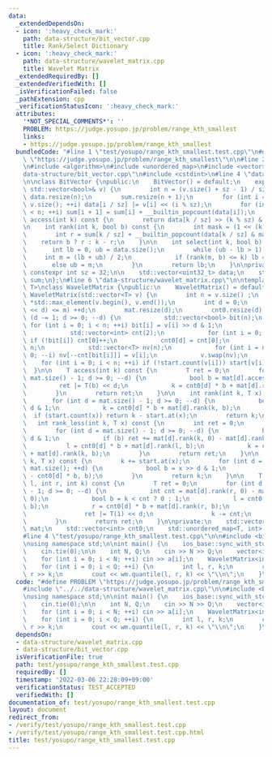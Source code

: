 ```yaml
---
data:
  _extendedDependsOn:
  - icon: ':heavy_check_mark:'
    path: data-structure/bit_vector.cpp
    title: Rank/Select Dictionary
  - icon: ':heavy_check_mark:'
    path: data-structure/wavelet_matrix.cpp
    title: Wavelet Matrix
  _extendedRequiredBy: []
  _extendedVerifiedWith: []
  _isVerificationFailed: false
  _pathExtension: cpp
  _verificationStatusIcon: ':heavy_check_mark:'
  attributes:
    '*NOT_SPECIAL_COMMENTS*': ''
    PROBLEM: https://judge.yosupo.jp/problem/range_kth_smallest
    links:
    - https://judge.yosupo.jp/problem/range_kth_smallest
  bundledCode: "#line 1 \"test/yosupo/range_kth_smallest.test.cpp\"\n#define PROBLEM\
    \ \"https://judge.yosupo.jp/problem/range_kth_smallest\"\n\n#line 2 \"data-structure/wavelet_matrix.cpp\"\
    \n#include <algorithm>\n#include <unordered_map>\n#include <vector>\n#line 2 \"\
    data-structure/bit_vector.cpp\"\n#include <cstdint>\n#line 4 \"data-structure/bit_vector.cpp\"\
    \n\nclass BitVector {\npublic:\n    BitVector() = default;\n    explicit BitVector(const\
    \ std::vector<bool>& v) {\n        int n = (v.size() + sz - 1) / sz;\n       \
    \ data.resize(n);\n        sum.resize(n + 1);\n        for (int i = 0; i < (int)\
    \ v.size(); ++i) data[i / sz] |= v[i] << (i % sz);\n        for (int i = 0; i\
    \ < n; ++i) sum[i + 1] = sum[i] + __builtin_popcount(data[i]);\n    }\n\n    bool\
    \ access(int k) const {\n        return data[k / sz] >> (k % sz) & 1;\n    }\n\
    \n    int rank(int k, bool b) const {\n        int mask = (1 << (k % sz)) - 1;\n\
    \        int r = sum[k / sz] + __builtin_popcount(data[k / sz] & mask);\n    \
    \    return b ? r : k - r;\n    }\n\n    int select(int k, bool b) const {\n \
    \       int lb = 0, ub = data.size();\n        while (ub - lb > 1) {\n       \
    \     int m = (lb + ub) / 2;\n            if (rank(m, b) <= k) lb = m;\n     \
    \       else ub = m;\n        }\n        return lb;\n    }\n\nprivate:\n    static\
    \ constexpr int sz = 32;\n\n    std::vector<uint32_t> data;\n    std::vector<int>\
    \ sum;\n};\n#line 6 \"data-structure/wavelet_matrix.cpp\"\n\ntemplate <typename\
    \ T>\nclass WaveletMatrix {\npublic:\n    WaveletMatrix() = default;\n    explicit\
    \ WaveletMatrix(std::vector<T> v) {\n        int n = v.size() ;\n        T m =\
    \ *std::max_element(v.begin(), v.end());\n        int d = 0;\n        while ((1\
    \ << d) <= m) ++d;\n        mat.resize(d);\n        cnt0.resize(d);\n        for\
    \ (d -= 1; d >= 0; --d) {\n            std::vector<bool> bit(n);\n           \
    \ for (int i = 0; i < n; ++i) bit[i] = v[i] >> d & 1;\n            mat[d] = BitVector(bit);\n\
    \            std::vector<int> cnt(2);\n            for (int i = 0; i < n; ++i)\
    \ if (!bit[i]) cnt[0]++;\n            cnt0[d] = cnt[0];\n            cnt[1] =\
    \ n;\n            std::vector<T> nv(n);\n            for (int i = n - 1; i >=\
    \ 0; --i) nv[--cnt[bit[i]]] = v[i];\n            v.swap(nv);\n        }\n    \
    \    for (int i = 0; i < n; ++i) if (!start.count(v[i])) start[v[i]] = i;\n  \
    \  }\n\n    T access(int k) const {\n        T ret = 0;\n        for (int d =\
    \ mat.size() - 1; d >= 0; --d) {\n            bool b = mat[d].access(k);\n   \
    \         ret |= T(b) << d;\n            k = cnt0[d] * b + mat[d].rank(k, b);\n\
    \        }\n        return ret;\n    }\n\n    int rank(int k, T x) const {\n \
    \       for (int d = mat.size() - 1; d >= 0; --d) {\n            bool b = x >>\
    \ d & 1;\n            k = cnt0[d] * b + mat[d].rank(k, b);\n        }\n      \
    \  if (start.count(x)) return k - start.at(x);\n        return k;\n    }\n\n \
    \   int rank_less(int k, T x) const {\n        int ret = 0;\n        int l = 0;\n\
    \        for (int d = mat.size() - 1; d >= 0; --d) {\n            bool b = x >>\
    \ d & 1;\n            if (b) ret += mat[d].rank(k, 0) - mat[d].rank(l, 0);\n \
    \           l = cnt0[d] * b + mat[d].rank(l, b);\n            k = cnt0[d] * b\
    \ + mat[d].rank(k, b);\n        }\n        return ret;\n    }\n\n    int select(int\
    \ k, T x) const {\n        k += start.at(x);\n        for (int d = 0; d < (int)\
    \ mat.size(); ++d) {\n            bool b = x >> d & 1;\n            k = mat[d].select(k\
    \ - cnt0[d] * b, b);\n        }\n        return k;\n    }\n\n    T quantile(int\
    \ l, int r, int k) const {\n        T ret = 0;\n        for (int d = (int) mat.size()\
    \ - 1; d >= 0; --d) {\n            int cnt = mat[d].rank(r, 0) - mat[d].rank(l,\
    \ 0);\n            bool b = k < cnt ? 0 : 1;\n            l = cnt0[d] * b + mat[d].rank(l,\
    \ b);\n            r = cnt0[d] * b + mat[d].rank(r, b);\n            if (b) {\n\
    \                ret |= T(1) << d;\n                k -= cnt;\n            }\n\
    \        }\n        return ret;\n    }\n\nprivate:\n    std::vector<BitVector>\
    \ mat;\n    std::vector<int> cnt0;\n    std::unordered_map<T, int> start;\n};\n\
    #line 4 \"test/yosupo/range_kth_smallest.test.cpp\"\n\n#include <bits/stdc++.h>\n\
    \nusing namespace std;\n\nint main() {\n    ios_base::sync_with_stdio(false);\n\
    \    cin.tie(0);\n\n    int N, Q;\n    cin >> N >> Q;\n    vector<int> a(N);\n\
    \    for (int i = 0; i < N; ++i) cin >> a[i];\n    WaveletMatrix<int> wm(a);\n\
    \    for (int i = 0; i < Q; ++i) {\n        int l, r, k;\n        cin >> l >>\
    \ r >> k;\n        cout << wm.quantile(l, r, k) << \"\\n\";\n    }\n}\n"
  code: "#define PROBLEM \"https://judge.yosupo.jp/problem/range_kth_smallest\"\n\n\
    #include \"../../data-structure/wavelet_matrix.cpp\"\n\n#include <bits/stdc++.h>\n\
    \nusing namespace std;\n\nint main() {\n    ios_base::sync_with_stdio(false);\n\
    \    cin.tie(0);\n\n    int N, Q;\n    cin >> N >> Q;\n    vector<int> a(N);\n\
    \    for (int i = 0; i < N; ++i) cin >> a[i];\n    WaveletMatrix<int> wm(a);\n\
    \    for (int i = 0; i < Q; ++i) {\n        int l, r, k;\n        cin >> l >>\
    \ r >> k;\n        cout << wm.quantile(l, r, k) << \"\\n\";\n    }\n}"
  dependsOn:
  - data-structure/wavelet_matrix.cpp
  - data-structure/bit_vector.cpp
  isVerificationFile: true
  path: test/yosupo/range_kth_smallest.test.cpp
  requiredBy: []
  timestamp: '2022-03-06 22:28:09+09:00'
  verificationStatus: TEST_ACCEPTED
  verifiedWith: []
documentation_of: test/yosupo/range_kth_smallest.test.cpp
layout: document
redirect_from:
- /verify/test/yosupo/range_kth_smallest.test.cpp
- /verify/test/yosupo/range_kth_smallest.test.cpp.html
title: test/yosupo/range_kth_smallest.test.cpp
---
```

